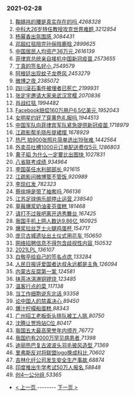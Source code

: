 ### 2021-02-28 
1. [ 鞠婧祎的腰是真实存在的吗 ](https://s.weibo.com/weibo?q=%23%E9%9E%A0%E5%A9%A7%E7%A5%8E%E7%9A%84%E8%85%B0%E6%98%AF%E7%9C%9F%E5%AE%9E%E5%AD%98%E5%9C%A8%E7%9A%84%E5%90%97%23&Refer=top) *4268328*
1. [ 中科大26岁特任教授攻克世界难题 ](https://s.weibo.com/weibo?q=%23%E4%B8%AD%E7%A7%91%E5%A4%A726%E5%B2%81%E7%89%B9%E4%BB%BB%E6%95%99%E6%8E%88%E6%94%BB%E5%85%8B%E4%B8%96%E7%95%8C%E9%9A%BE%E9%A2%98%23&Refer=top) *3212854*
1. [ 杨幂香出氛围感 ](https://s.weibo.com/weibo?q=%23%E6%9D%A8%E5%B9%82%E9%A6%99%E5%87%BA%E6%B0%9B%E5%9B%B4%E6%84%9F%23&topic_ad=1&Refer=top) *3084431*
1. [ 邓超红毯陪完孙俪陪鹿晗 ](https://s.weibo.com/weibo?q=%23%E9%82%93%E8%B6%85%E7%BA%A2%E6%AF%AF%E9%99%AA%E5%AE%8C%E5%AD%99%E4%BF%AA%E9%99%AA%E9%B9%BF%E6%99%97%23&Refer=top) *2899625*
1. [ 中国居民人均资产36万元 ](https://s.weibo.com/weibo?q=%23%E4%B8%AD%E5%9B%BD%E5%B1%85%E6%B0%91%E4%BA%BA%E5%9D%87%E8%B5%84%E4%BA%A736%E4%B8%87%E5%85%83%23&Refer=top) *2616139*
1. [ 菲律宾总统亲自接机中国新冠疫苗 ](https://s.weibo.com/weibo?q=%23%E8%8F%B2%E5%BE%8B%E5%AE%BE%E6%80%BB%E7%BB%9F%E4%BA%B2%E8%87%AA%E6%8E%A5%E6%9C%BA%E4%B8%AD%E5%9B%BD%E6%96%B0%E5%86%A0%E7%96%AB%E8%8B%97%23&Refer=top) *2573655*
1. [ 丁真的签名好小 ](https://s.weibo.com/weibo?q=%23%E4%B8%81%E7%9C%9F%E7%9A%84%E7%AD%BE%E5%90%8D%E5%A5%BD%E5%B0%8F%23&Refer=top) *2549579*
1. [ 阿根廷出现蚊子龙卷风 ](https://s.weibo.com/weibo?q=%23%E9%98%BF%E6%A0%B9%E5%BB%B7%E5%87%BA%E7%8E%B0%E8%9A%8A%E5%AD%90%E9%BE%99%E5%8D%B7%E9%A3%8E%23&Refer=top) *2453279*
1. [ 微博之夜 ](https://s.weibo.com/weibo?q=%E5%BE%AE%E5%8D%9A%E4%B9%8B%E5%A4%9C&Refer=top) *2385072*
1. [ 四川滚石事件被埋者已死亡 ](https://s.weibo.com/weibo?q=%E5%9B%9B%E5%B7%9D%E6%BB%9A%E7%9F%B3%E4%BA%8B%E4%BB%B6%E8%A2%AB%E5%9F%8B%E8%80%85%E5%B7%B2%E6%AD%BB%E4%BA%A1&Refer=top) *2199931*
1. [ 张定宇邀请大家来武汉赏樱 ](https://s.weibo.com/weibo?q=%23%E5%BC%A0%E5%AE%9A%E5%AE%87%E9%82%80%E8%AF%B7%E5%A4%A7%E5%AE%B6%E6%9D%A5%E6%AD%A6%E6%B1%89%E8%B5%8F%E6%A8%B1%23&Refer=top) *2070836*
1. [ 肖战红毯 ](https://s.weibo.com/weibo?q=%23%E8%82%96%E6%88%98%E7%BA%A2%E6%AF%AF%23&Refer=top) *1994482*
1. [ Facebook赔偿160万用户6.5亿美元 ](https://s.weibo.com/weibo?q=Facebook%E8%B5%94%E5%81%BF160%E4%B8%87%E7%94%A8%E6%88%B76.5%E4%BA%BF%E7%BE%8E%E5%85%83&Refer=top) *1952043*
1. [ 女明星约好了穿黄色礼服吗 ](https://s.weibo.com/weibo?q=%23%E5%A5%B3%E6%98%8E%E6%98%9F%E7%BA%A6%E5%A5%BD%E4%BA%86%E7%A9%BF%E9%BB%84%E8%89%B2%E7%A4%BC%E6%9C%8D%E5%90%97%23&Refer=top) *1944513*
1. [ 中国军队向菲律宾军队紧急提供新冠疫苗 ](https://s.weibo.com/weibo?q=%23%E4%B8%AD%E5%9B%BD%E5%86%9B%E9%98%9F%E5%90%91%E8%8F%B2%E5%BE%8B%E5%AE%BE%E5%86%9B%E9%98%9F%E7%B4%A7%E6%80%A5%E6%8F%90%E4%BE%9B%E6%96%B0%E5%86%A0%E7%96%AB%E8%8B%97%23&Refer=top) *1718979*
1. [ 江疏影帮毛晓彤提裙摆 ](https://s.weibo.com/weibo?q=%23%E6%B1%9F%E7%96%8F%E5%BD%B1%E5%B8%AE%E6%AF%9B%E6%99%93%E5%BD%A4%E6%8F%90%E8%A3%99%E6%91%86%23&Refer=top) *1678929*
1. [ 热巴 拍900张照片简单选出19张难 ](https://s.weibo.com/weibo?q=%E7%83%AD%E5%B7%B4%20%E6%8B%8D900%E5%BC%A0%E7%85%A7%E7%89%87%E7%AE%80%E5%8D%95%E9%80%89%E5%87%BA19%E5%BC%A0%E9%9A%BE&Refer=top) *1442564*
1. [ 外卖员吐槽1000元订单配送费仅5元 ](https://s.weibo.com/weibo?q=%E5%A4%96%E5%8D%96%E5%91%98%E5%90%90%E6%A7%BD1000%E5%85%83%E8%AE%A2%E5%8D%95%E9%85%8D%E9%80%81%E8%B4%B9%E4%BB%855%E5%85%83&Refer=top) *1286803*
1. [ 黄子韬 为什么一定要比出图快 ](https://s.weibo.com/weibo?q=%E9%BB%84%E5%AD%90%E9%9F%AC%20%E4%B8%BA%E4%BB%80%E4%B9%88%E4%B8%80%E5%AE%9A%E8%A6%81%E6%AF%94%E5%87%BA%E5%9B%BE%E5%BF%AB&Refer=top) *1027831*
1. [ 八省联考成绩 ](https://s.weibo.com/weibo?q=%E5%85%AB%E7%9C%81%E8%81%94%E8%80%83%E6%88%90%E7%BB%A9&Refer=top) *934964*
1. [ 李国英任水利部部长 ](https://s.weibo.com/weibo?q=%E6%9D%8E%E5%9B%BD%E8%8B%B1%E4%BB%BB%E6%B0%B4%E5%88%A9%E9%83%A8%E9%83%A8%E9%95%BF&Refer=top) *921615*
1. [ 江疏影问微博管不管饭 ](https://s.weibo.com/weibo?q=%23%E6%B1%9F%E7%96%8F%E5%BD%B1%E9%97%AE%E5%BE%AE%E5%8D%9A%E7%AE%A1%E4%B8%8D%E7%AE%A1%E9%A5%AD%23&Refer=top) *920989*
1. [ 李现红发 ](https://s.weibo.com/weibo?q=%23%E6%9D%8E%E7%8E%B0%E7%BA%A2%E5%8F%91%23&Refer=top) *782323*
1. [ 蔡徐坤是带了袖套吗 ](https://s.weibo.com/weibo?q=%23%E8%94%A1%E5%BE%90%E5%9D%A4%E6%98%AF%E5%B8%A6%E4%BA%86%E8%A2%96%E5%A5%97%E5%90%97%23&Refer=top) *766136*
1. [ 江苏足球俱乐部停止运营 ](https://s.weibo.com/weibo?q=%E6%B1%9F%E8%8B%8F%E8%B6%B3%E7%90%83%E4%BF%B1%E4%B9%90%E9%83%A8%E5%81%9C%E6%AD%A2%E8%BF%90%E8%90%A5&Refer=top) *238540*
1. [ 草莓爆浆奶油麦芬蛋糕 ](https://s.weibo.com/weibo?q=%23%E8%8D%89%E8%8E%93%E7%88%86%E6%B5%86%E5%A5%B6%E6%B2%B9%E9%BA%A6%E8%8A%AC%E8%9B%8B%E7%B3%95%23&Refer=top) *181468*
1. [ 请打不过我吧离开选秀舞台 ](https://s.weibo.com/weibo?q=%23%E8%AF%B7%E6%89%93%E4%B8%8D%E8%BF%87%E6%88%91%E5%90%A7%E7%A6%BB%E5%BC%80%E9%80%89%E7%A7%80%E8%88%9E%E5%8F%B0%23&Refer=top) *167425*
1. [ 我国手机上网人数达9.86亿 ](https://s.weibo.com/weibo?q=%23%E6%88%91%E5%9B%BD%E6%89%8B%E6%9C%BA%E4%B8%8A%E7%BD%91%E4%BA%BA%E6%95%B0%E8%BE%BE9.86%E4%BA%BF%23&Refer=top) *160925*
1. [ 爆浆拉丝芝士火腿鸡蛋杯 ](https://s.weibo.com/weibo?q=%23%E7%88%86%E6%B5%86%E6%8B%89%E4%B8%9D%E8%8A%9D%E5%A3%AB%E7%81%AB%E8%85%BF%E9%B8%A1%E8%9B%8B%E6%9D%AF%23&Refer=top) *154717*
1. [ 庞贝古城遗址出土仪式用花车 ](https://s.weibo.com/weibo?q=%23%E5%BA%9E%E8%B4%9D%E5%8F%A4%E5%9F%8E%E9%81%97%E5%9D%80%E5%87%BA%E5%9C%9F%E4%BB%AA%E5%BC%8F%E7%94%A8%E8%8A%B1%E8%BD%A6%23&Refer=top) *150650*
1. [ 网络招聘信息不得包含歧视性内容 ](https://s.weibo.com/weibo?q=%23%E7%BD%91%E7%BB%9C%E6%8B%9B%E8%81%98%E4%BF%A1%E6%81%AF%E4%B8%8D%E5%BE%97%E5%8C%85%E5%90%AB%E6%AD%A7%E8%A7%86%E6%80%A7%E5%86%85%E5%AE%B9%23&Refer=top) *150532*
1. [ 2021LPL ](https://s.weibo.com/weibo?q=%232021LPL%23&Refer=top) *136107*
1. [ 白敬亭给自己的签名点痣 ](https://s.weibo.com/weibo?q=%23%E7%99%BD%E6%95%AC%E4%BA%AD%E7%BB%99%E8%87%AA%E5%B7%B1%E7%9A%84%E7%AD%BE%E5%90%8D%E7%82%B9%E7%97%A3%23&Refer=top) *133284*
1. [ 人民日报评爱国者达叔永远都是主角 ](https://s.weibo.com/weibo?q=%23%E4%BA%BA%E6%B0%91%E6%97%A5%E6%8A%A5%E8%AF%84%E7%88%B1%E5%9B%BD%E8%80%85%E8%BE%BE%E5%8F%94%E6%B0%B8%E8%BF%9C%E9%83%BD%E6%98%AF%E4%B8%BB%E8%A7%92%23&Refer=top) *126094*
1. [ 内蒙古反腐第一案 ](https://s.weibo.com/weibo?q=%23%E5%86%85%E8%92%99%E5%8F%A4%E5%8F%8D%E8%85%90%E7%AC%AC%E4%B8%80%E6%A1%88%23&Refer=top) *124581*
1. [ 抹茶冰淇淋铜锣烧 ](https://s.weibo.com/weibo?q=%23%E6%8A%B9%E8%8C%B6%E5%86%B0%E6%B7%87%E6%B7%8B%E9%93%9C%E9%94%A3%E7%83%A7%23&Refer=top) *123485*
1. [ 温客行点的菜 ](https://s.weibo.com/weibo?q=%23%E6%B8%A9%E5%AE%A2%E8%A1%8C%E7%82%B9%E7%9A%84%E8%8F%9C%23&Refer=top) *117138*
1. [ 当工作细胞说东北话 ](https://s.weibo.com/weibo?q=%23%E5%BD%93%E5%B7%A5%E4%BD%9C%E7%BB%86%E8%83%9E%E8%AF%B4%E4%B8%9C%E5%8C%97%E8%AF%9D%23&Refer=top) *93358*
1. [ 论中国人的禁毒决心 ](https://s.weibo.com/weibo?q=%23%E8%AE%BA%E4%B8%AD%E5%9B%BD%E4%BA%BA%E7%9A%84%E7%A6%81%E6%AF%92%E5%86%B3%E5%BF%83%23&Refer=top) *89450*
1. [ 爆汁柠檬船蛋糕 ](https://s.weibo.com/weibo?q=%23%E7%88%86%E6%B1%81%E6%9F%A0%E6%AA%AC%E8%88%B9%E8%9B%8B%E7%B3%95%23&Refer=top) *88343*
1. [ 广州招工老板街头排队被工人挑 ](https://s.weibo.com/weibo?q=%23%E5%B9%BF%E5%B7%9E%E6%8B%9B%E5%B7%A5%E8%80%81%E6%9D%BF%E8%A1%97%E5%A4%B4%E6%8E%92%E9%98%9F%E8%A2%AB%E5%B7%A5%E4%BA%BA%E6%8C%91%23&Refer=top) *80750*
1. [ 沈腾让贾玲站C位 ](https://s.weibo.com/weibo?q=%E6%B2%88%E8%85%BE%E8%AE%A9%E8%B4%BE%E7%8E%B2%E7%AB%99C%E4%BD%8D&Refer=top) *80417*
1. [ 我国五大最高荣誉年内颁齐 ](https://s.weibo.com/weibo?q=%23%E6%88%91%E5%9B%BD%E4%BA%94%E5%A4%A7%E6%9C%80%E9%AB%98%E8%8D%A3%E8%AA%89%E5%B9%B4%E5%86%85%E9%A2%81%E9%BD%90%23&Refer=top) *76772*
1. [ 我国约有2000万罕见病患者 ](https://s.weibo.com/weibo?q=%23%E6%88%91%E5%9B%BD%E7%BA%A6%E6%9C%892000%E4%B8%87%E7%BD%95%E8%A7%81%E7%97%85%E6%82%A3%E8%80%85%23&Refer=top) *71398*
1. [ 迪丽热巴复古波波头羽毛披风造型 ](https://s.weibo.com/weibo?q=%23%E8%BF%AA%E4%B8%BD%E7%83%AD%E5%B7%B4%E5%A4%8D%E5%8F%A4%E6%B3%A2%E6%B3%A2%E5%A4%B4%E7%BE%BD%E6%AF%9B%E6%8A%AB%E9%A3%8E%E9%80%A0%E5%9E%8B%23&Refer=top) *71369*
1. [ 里弗斯反对将联盟logo换成科比 ](https://s.weibo.com/weibo?q=%E9%87%8C%E5%BC%97%E6%96%AF%E5%8F%8D%E5%AF%B9%E5%B0%86%E8%81%94%E7%9B%9Flogo%E6%8D%A2%E6%88%90%E7%A7%91%E6%AF%94&Refer=top) *70602*
1. [ 吉林化纤公司发生安全生产事故 ](https://s.weibo.com/weibo?q=%23%E5%90%89%E6%9E%97%E5%8C%96%E7%BA%A4%E5%85%AC%E5%8F%B8%E5%8F%91%E7%94%9F%E5%AE%89%E5%85%A8%E7%94%9F%E4%BA%A7%E4%BA%8B%E6%95%85%23&Refer=top) *68874*
1. [ 印度推出牛学考试50万人报名 ](https://s.weibo.com/weibo?q=%E5%8D%B0%E5%BA%A6%E6%8E%A8%E5%87%BA%E7%89%9B%E5%AD%A6%E8%80%83%E8%AF%9550%E4%B8%87%E4%BA%BA%E6%8A%A5%E5%90%8D&Refer=top) *58848*
1. [ 创4一公分组 ](https://s.weibo.com/weibo?q=%23%E5%88%9B4%E4%B8%80%E5%85%AC%E5%88%86%E7%BB%84%23&Refer=top) *53365* 

- [ < 上一页 ](https://github.com/able8/weibo-hot-record/blob/master/2021-02-27.md) -------- [ 下一页 > ](https://github.com/able8/weibo-hot-record/blob/master/2021-03-01.md)